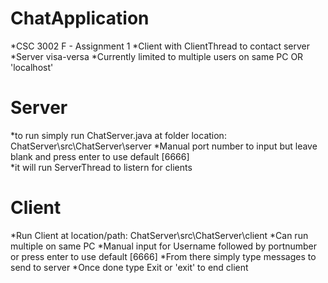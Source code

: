 # ChatApplication

*CSC 3002 F - Assignment 1
*Client with ClientThread to contact server
*Server visa-versa
*Currently limited to multiple users on same PC OR 'localhost'

# Server 
*to run simply run ChatServer.java at folder location: ChatServer\src\ChatServer\server
*Manual port number to input but leave blank and press enter to use default [6666]  
*it will run ServerThread to listern for clients 

# Client 
*Run Client at location/path: ChatServer\src\ChatServer\client
*Can run multiple on same PC
*Manual input for Username followed by portnumber or press enter to use default [6666]
*From there simply type messages to send to server 
*Once done type Exit or 'exit' to end client
